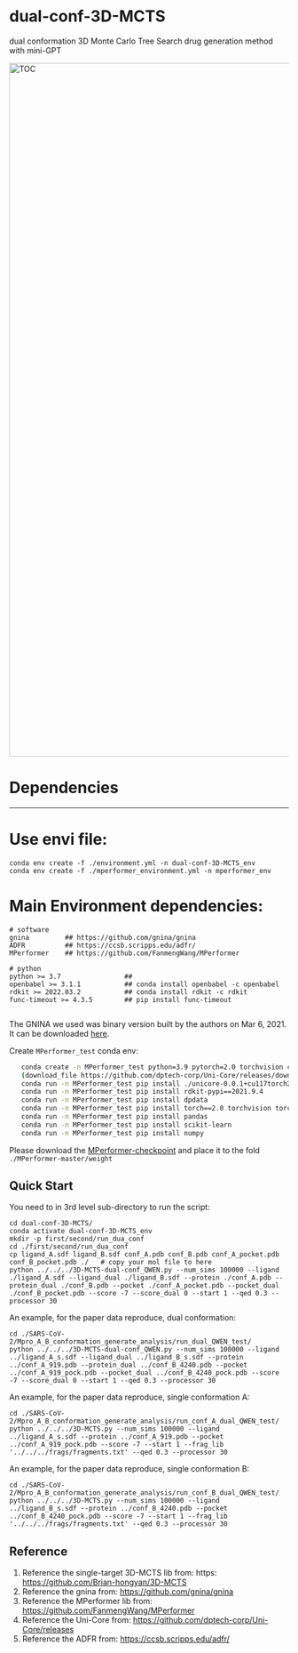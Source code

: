 # dual-conf-3D-MCTS
dual conformation 3D Monte Carlo Tree Search drug generation method with mini-GPT


<img width="1248" alt="TOC" src="https://github.com/user-attachments/assets/34dd3e54-7d01-49d5-9c6b-a3cd28a4361e" />




# Dependencies
------------
# Use envi file:
```
conda env create -f ./environment.yml -n dual-conf-3D-MCTS_env
conda env create -f ./mperformer_environment.yml -n mperformer_env
```

# Main Environment dependencies:
```
# software
gnina         ## https://github.com/gnina/gnina
ADFR          ## https://ccsb.scripps.edu/adfr/
MPerformer    ## https://github.com/FanmengWang/MPerformer

# python
python >= 3.7                ## 
openbabel >= 3.1.1           ## conda install openbabel -c openbabel
rdkit >= 2022.03.2           ## conda install rdkit -c rdkit
func-timeout >= 4.3.5        ## pip install func-timeout


```
The GNINA we used was binary version built by the authors on Mar 6, 2021. It can be downloaded [here](https://drive.google.com/file/d/1m6Uf3ALlEnvgztEzZrcy7gVO4Ag7VI6-/view?usp=drive_link).

Create `MPerformer_test` conda env:
```bash
   conda create -n MPerformer_test python=3.9 pytorch=2.0 torchvision cudatoolkit=11.7 ase openbabel -c pytorch -c openbabel -c defaults -c conda-forge
   (download_file https://github.com/dptech-corp/Uni-Core/releases/download/0.0.3/unicore-0.0.1+cu117torch2.0.0-cp39-cp39-linux_x86_64.whl)
   conda run -n MPerformer_test pip install ./unicore-0.0.1+cu117torch2.0.0-cp39-cp39-linux_x86_64.whl
   conda run -n MPerformer_test pip install rdkit-pypi==2021.9.4
   conda run -n MPerformer_test pip install dpdata
   conda run -n MPerformer_test pip install torch==2.0 torchvision torchaudio
   conda run -n MPerformer_test pip install pandas
   conda run -n MPerformer_test pip install scikit-learn
   conda run -n MPerformer_test pip install numpy
```
Please download the [MPerformer-checkpoint](https://drive.google.com/file/d/1sHWm1xOy0I8_R50dPANfMUXoRQkoPCBJ/view?usp=drive_link) and place it to the fold `./MPerformer-master/weight`



Quick Start
------------
You need to in 3rd level sub-directory to run the script:
```
cd dual-conf-3D-MCTS/
conda activate dual-conf-3D-MCTS_env
mkdir -p first/second/run_dua_conf
cd ./first/second/run_dua_conf
cp ligand_A.sdf ligand_B.sdf conf_A.pdb conf_B.pdb conf_A_pocket.pdb conf_B_pocket.pdb ./   # copy your mol file to here
python ../../../3D-MCTS-dual-conf_QWEN.py --num_sims 100000 --ligand ./ligand_A.sdf --ligand_dual ./ligand_B.sdf --protein ./conf_A.pdb --protein_dual ./conf_B.pdb --pocket ./conf_A_pocket.pdb --pocket_dual ./conf_B_pocket.pdb --score -7 --score_dual 0 --start 1 --qed 0.3 --processor 30
```

An example, for the paper data reproduce, dual conformation:
```
cd ./SARS-CoV-2/Mpro_A_B_conformation_generate_analysis/run_dual_QWEN_test/
python ../../../3D-MCTS-dual-conf_QWEN.py --num_sims 100000 --ligand ../ligand_A_s.sdf --ligand_dual ../ligand_B_s.sdf --protein ../conf_A_919.pdb --protein_dual ../conf_B_4240.pdb --pocket ../conf_A_919_pock.pdb --pocket_dual ../conf_B_4240_pock.pdb --score -7 --score_dual 0 --start 1 --qed 0.3 --processor 30
```

An example, for the paper data reproduce, single conformation A:
```
cd ./SARS-CoV-2/Mpro_A_B_conformation_generate_analysis/run_conf_A_dual_QWEN_test/
python ../../../3D-MCTS.py --num_sims 100000 --ligand ../ligand_A_s.sdf --protein ../conf_A_919.pdb --pocket ../conf_A_919_pock.pdb --score -7 --start 1 --frag_lib '../../../frags/fragments.txt' --qed 0.3 --processor 30
```

An example, for the paper data reproduce, single conformation B:
```
cd ./SARS-CoV-2/Mpro_A_B_conformation_generate_analysis/run_conf_B_dual_QWEN_test/
python ../../../3D-MCTS.py --num_sims 100000 --ligand ../ligand_B_s.sdf --protein ../conf_B_4240.pdb --pocket ../conf_B_4240_pock.pdb --score -7 --start 1 --frag_lib '../../../frags/fragments.txt' --qed 0.3 --processor 30
```



Reference
--------
1. Reference the single-target 3D-MCTS lib from: https: https://github.com/Brian-hongyan/3D-MCTS
2. Reference the gnina from: https://github.com/gnina/gnina
3. Reference the MPerformer lib from: https://github.com/FanmengWang/MPerformer
4. Reference the Uni-Core from: https://github.com/dptech-corp/Uni-Core/releases
5. Reference the ADFR from: https://ccsb.scripps.edu/adfr/

